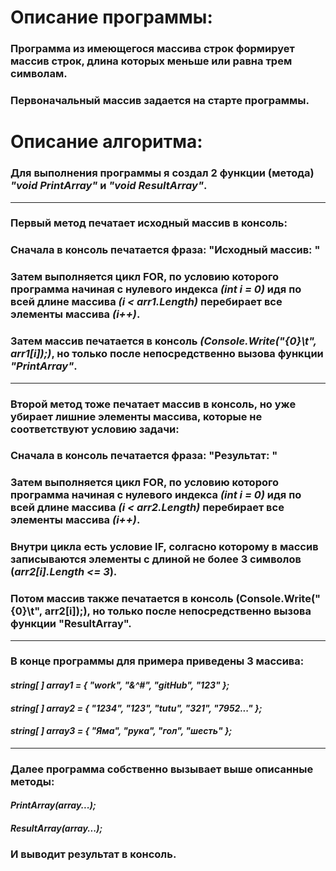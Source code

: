# Описание программы:
### Программа из имеющегося массива строк формирует массив строк, длина которых меньше или равна трем символам.
### Первоначальный массив задается на старте программы.
# Описание алгоритма:
### Для выполнения программы я создал 2 функции (метода) *"void PrintArray"* и *"void ResultArray"*.
---
### **Первый метод** печатает исходный массив в консоль:
### Сначала в консоль печатается фраза: "Исходный массив: "
### Затем выполняется цикл FOR, по условию которого программа начиная  с нулевого индекса *(int i = 0)* идя по всей длине массива *(i < arr1.Length)* перебирает все элементы массива *(i++)*.
### Затем массив печатается в консоль *(Console.Write("{0}\t", arr1[i]);)*, но только после непосредственно вызова функции *"PrintArray"*.
---
### **Второй метод** тоже печатает массив в консоль, но уже убирает лишние элементы массива, которые не соответствуют условию задачи:
### Сначала в консоль печатается фраза: "Результат: "
### Затем выполняется цикл FOR, по условию которого программа начиная  с нулевого индекса *(int i = 0)* идя по всей длине массива *(i < arr2.Length)* перебирает все элементы массива *(i++)*.
### Внутри цикла есть условие IF, солгасно которому в массив записываются элементы с длиной не более 3 символов (*arr2[i].Length <= 3*).
### Потом массив также печатается в консоль (Console.Write("{0}\t", arr2[i]);), но только после непосредственно вызова функции "ResultArray".
---
### В конце программы для примера приведены 3 массива:
#### *string[ ] array1 = { "work", "&^#", "gitHub", "123" };*  
#### *string[ ] array2 = { "1234", "123", "tutu", "321", "7952..." };*
#### *string[ ] array3 = { "Яма", "рука", "гол", "шесть" };*
---
### Далее программа собственно вызывает выше описанные методы:
#### *PrintArray(array...);*
#### *ResultArray(array...);*
### И выводит результат в консоль.